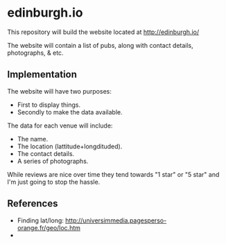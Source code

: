 edinburgh.io
============

This repository will build the website located at
http://edinburgh.io/

The website will contain a list of pubs, along with
contact details, photographs, & etc.


Implementation
--------------

The website will have two purposes:

* First to display things.
* Secondly to make the data available.

The data for each venue will include:

* The name.
* The location (lattitude+longdituded).
* The contact details.
* A series of photographs.

While reviews are nice over time they tend towards "1 star" or "5 star"
and I'm just going to stop the hassle.



References
-----------

* Finding lat/long:  http://universimmedia.pagesperso-orange.fr/geo/loc.htm
* 
